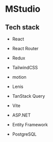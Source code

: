 # MStudio

 ## Tech stack
 - React
 - React Router
 - Redux
 - TailwindCSS
 - motion
 - Lenis
 - TanStack Query
 - Vite

 - ASP.NET
 - Entity Framework
 - PostgreSQL
